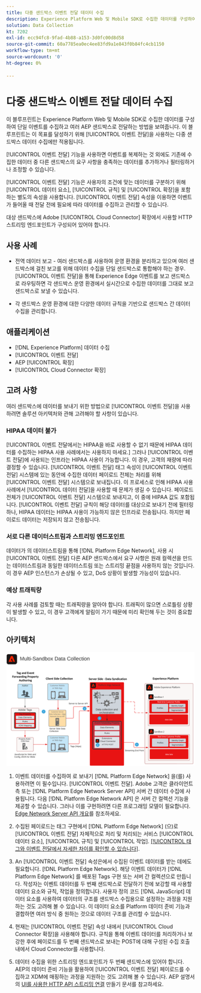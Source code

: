 ```yaml
---
title: 다중 샌드박스 이벤트 전달 데이터 수집
description: Experience Platform Web 및 Mobile SDK로 수집한 데이터를 구성하여 단일 이벤트를 수집하고 여러 Experience Platform 샌드박스로 전달하는 방법을 알아봅니다.
solution: Data Collection
kt: 7202
exl-id: ecc94fc8-9fad-4b88-a153-3d0fc00d8d58
source-git-commit: 60a7785ea0ec4ee83fd9a1e843f0b84fc4cb1150
workflow-type: tm+mt
source-wordcount: '0'
ht-degree: 0%

---
```


# 다중 샌드박스 이벤트 전달 데이터 수집

이 블루프린트는 Experience Platform Web 및 Mobile SDK로 수집한 데이터를 구성하여 단일 이벤트를 수집하고 여러 AEP 샌드박스로 전달하는 방법을 보여줍니다. 이 블루프린트는 이 목표를 달성하기 위해 [!UICONTROL 이벤트 전달]을 사용하는 다중 샌드박스 데이터 수집에만 적용됩니다.

[!UICONTROL 이벤트 전달] 기능을 사용하면 이벤트를 복제하는 것 외에도 기존에 수집한 데이터 중 다른 샌드박스의 요구 사항을 충족하는 데이터를 추가하거나 필터링하거나 조정할 수 있습니다.

[!UICONTROL 이벤트 전달] 기능은 사용자의 조건에 맞는 데이터를 구분하기 위해 [!UICONTROL 데이터 요소], [!UICONTROL 규칙] 및 [!UICONTROL 확장]을 포함하는 별도의 속성을 사용합니다. [!UICONTROL 이벤트 전달] 속성을 이용하면 이벤트가 들어올 때 전달 전에 필요에 따라 데이터를 수집하고 관리할 수 있습니다.

대상 샌드박스에 Adobe [!UICONTROL Cloud Connector] 확장에서 사용할 HTTP 스트리밍 엔드포인트가 구성되어 있어야 합니다.

## 사용 사례

* 전역 데이터 보고 - 여러 샌드박스를 사용하여 운영 환경을 분리하고 있으며 여러 샌드박스에 걸친 보고를 위해 데이터 수집을 단일 샌드박스로 통합해야 하는 경우. [!UICONTROL 이벤트 전달]을 통해 Experience Edge 이벤트를 보고 샌드박스로 라우팅하면 각 샌드박스 운영 환경에서 실시간으로 수집한 데이터를 그대로 보고 샌드박스로 보낼 수 있습니다.

* 각 샌드박스 운영 환경에 대한 다양한 데이터 규칙을 기반으로 샌드박스 간 데이터 수집을 관리합니다.

## 애플리케이션

* [!DNL Experience Platform] 데이터 수집
* [!UICONTROL 이벤트 전달]
* AEP [!UICONTROL 확장]
* [!UICONTROL Cloud Connector 확장]

## 고려 사항

여러 샌드박스에 데이터를 보내기 위한 방법으로 [!UICONTROL 이벤트 전달]을 사용하려면 솔루션 아키텍처와 관해 고려해야 할 사항이 있습니다.

### HIPAA 데이터 불가

[!UICONTROL 이벤트 전달에서는 HIPAA을 바로 사용할 수 없기 때문에 HIPAA 데이터를 수집하는 HIPAA 사용 사례에서는 사용하지 마세요.] 그러나 [!UICONTROL 이벤트 전달]에 사용되는 인프라는 HIPAA 사용이 가능합니다. 이 경우, 고객의 재량에 따라 결정할 수 있습니다. [!UICONTROL 이벤트 전달] 태그 속성이 [!UICONTROL 이벤트 전달] 시스템에 있는 동안에 수집한 데이터 페이로드 전체는 처리를 위해 [!UICONTROL 이벤트 전달] 시스템으로 보내집니다. 이 프로세스로 인해 HIPAA 사용 사례에서 [!UICONTROL 데이터 전달]을 사용할 때 문제가 생길 수 있습니다. 페이로드 전체가 [!UICONTROL 이벤트 전달] 시스템으로 보내지고, 이 중에 HIPAA 값도 포함됩니다. [!UICONTROL 이벤트 전달] 규칙이 해당 데이터를 대상으로 보내기 전에 필터링하나, HIPAA 데이터는 HIPAA 사용이 가능하지 않은 인프라로 전송됩니다. 하지만 페이로드 데이터는 저장되지 않고 전송됩니다.

### 서로 다른 데이터스트림과 스트리밍 엔드포인트

데이터가 의 데이터스트림을 통해 [!DNL Platform Edge Network], 사용 시 [!UICONTROL 이벤트 전달] 다른 AEP 샌드박스에서 요구 사항은 원래 컬렉션을 만드는 데이터스트림과 동일한 데이터스트림 또는 스트리밍 끝점을 사용하지 않는 것입니다. 이 경우 AEP 인스턴스가 손상될 수 있고, DoS 상황이 발생할 가능성이 있습니다.

### 예상 트래픽량

각 사용 사례를 검토할 때는 트래픽량을 알아야 합니다. 트래픽이 많으면 스로틀링 상황이 발생할 수 있고, 이 경우 고객에게 알림이 가기 때문에 미리 확인해 두는 것이 중요합니다.

## 아키텍처

![다중 샌드박스 [!UICONTROL 이벤트 전달]](assets/multi-sandbox-data-collection.png)

1. 이벤트 데이터를 수집하여 로 보내기 [!DNL Platform Edge Network] 을(를) 사용하려면 이 필수입니다. [!UICONTROL 이벤트 전달]. Adobe 고객은 클라이언트측 또는 [!DNL Platform Edge Network Server API] 서버 간 데이터 수집에 사용됩니다. 다음 [!DNL Platform Edge Network API] 은 서버 간 컬렉션 기능을 제공할 수 있습니다. 그러나 이를 구현하려면 다른 프로그래밍 모델이 필요합니다. [Edge Network Server API 개요](https://experienceleague.adobe.com/docs/experience-platform/edge-network-server-api/overview.html?lang=ko)를 참조하세요.

1. 수집된 페이로드는 태그 구현에서 [!DNL Platform Edge Network] (으)로 [!UICONTROL 이벤트 전달] 자체적으로 처리 및 처리되는 서비스 [!UICONTROL 데이터 요소], [!UICONTROL 규칙] 및 [!UICONTROL 작업]. [[!UICONTROL 태그와 이벤트 전달에서 자세한 차이를 확인할 수 있습니다]](https://experienceleague.adobe.com/docs/experience-platform/tags/event-forwarding/overview.html?lang=ko#differences-from-tags).

1. An [!UICONTROL 이벤트 전달] 속성은에서 수집된 이벤트 데이터를 받는 데에도 필요합니다. [!DNL Platform Edge Network]. 해당 이벤트 데이터가 [!DNL Platform Edge Network] 를 배포된 Tags 구현 또는 서버 간 컬렉션으로 만듭니다. 작성자는 이벤트 데이터를 두 번째 샌드박스로 전달하기 전에 보강할 때 사용할 데이터 요소와 규칙, 작업을 정의합니다. 사용자 정의 코드 [!DNL JavaScript] 데이터 요소를 사용하여 데이터의 구조를 샌드박스 수집용으로 설정하는 과정을 지원하는 것도 고려해 볼 수 있습니다. 이 데이터 요소를 Platform 데이터 준비 기능과 결합하면 여러 방식 중 원하는 것으로 데이터 구조를 관리할 수 있습니다.

1. 현재는 [!UICONTROL 이벤트 전달] 속성 내에서 [!UICONTROL Cloud Connector 확장]을 사용해야 합니다. 규칙을 통해 이벤트 데이터를 처리하거나 보강한 후에 페이로드를 두 번째 샌드박스로 보내는 POST에 대해 구성된 수집 호출 내에서 Cloud Connector를 사용합니다.

1. 데이터 수집을 위한 스트리밍 엔드포인트가 두 번째 샌드박스에 있어야 합니다. AEP의 데이터 준비 기능을 활용하여 [!UICONTROL 이벤트 전달] 페이로드를 수집하고 XDM에 매핑하는 과정을 지원하는 것도 고려해 볼 수 있습니다. AEP 설명서의 [UI를 사용한 HTTP API 스트리밍 연결](https://experienceleague.adobe.com/docs/experience-platform/sources/ui-tutorials/create/streaming/http.html?lang=ko) 만들기 문서를 참고하세요.
